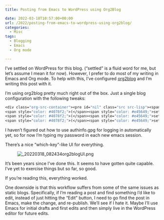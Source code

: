 ```yaml
---
title: Posting from Emacs to WordPress using Org2Blog

date: 2022-03-18T10:57:00+00:00
url: /2022/posting-from-emacs-to-wordpress-using-org2blog/
categories:
  - Misc
tags:
  - Blogging
  - Emacs
  - Org mode

---
```

 

I’ve settled on WordPress for this blog. (“settled” is a fluid word for me, but let’s assume I mean it for now). However, I prefer to do most of my writing in Emacs and Org mode. To help with this, I’ve configured [org2blog][1] and I’m writing this post with it.

I’m using org2blog pretty much right out of the box. Just a single blog configuration with the following tweaks:

```lisp
<div class="org-src-container"><pre id="nil" class="src src-lisp"><span style="color: #4078f2;">(</span><span style="color: #e45649;">setq</span> <span style="color: #6a1868;">org2blog/wp-track-posts</span> <span style="color: #a626a4;">(</span><span style="color: #b751b6;">list</span> <span style="color: #50a14f;">"~/org/baty.net/.org2blog.org"</span> <span style="color: #50a14f;">"wordpress"</span><span style="color: #a626a4;">)</span><span style="color: #4078f2;">)</span>
<span style="color: #4078f2;">(</span><span style="color: #e45649;">setq</span> <span style="color: #6a1868;">org2blog/wp-default-categories</span> <span style="color: #4078f2;">'</span><span style="color: #a626a4;">(</span><span style="color: #50a14f;">"Misc"</span><span style="color: #a626a4;">)</span><span style="color: #4078f2;">)</span>
<span style="color: #4078f2;">(</span><span style="color: #e45649;">setq</span> <span style="color: #6a1868;">org2blog/wp-default-tags</span> <span style="color: #4078f2;">'</span><span style="color: #a626a4;">(</span><span style="color: #50a14f;">""</span><span style="color: #a626a4;">)</span><span style="color: #4078f2;">)</span>
<span style="color: #4078f2;">(</span><span style="color: #e45649;">setq</span> <span style="color: #6a1868;">org2blog/wp-show-post-in-browser</span> <span style="color: #4078f2;">'</span><span style="color: #986801;">ask</span><span style="color: #4078f2;">)</span></pre></div></code></pre>
```


I haven’t figured out how to use authinfo.gpg for logging in automatically yet, so for now I’m typing my password in each new emacs session.

There’s a nice “which-key”-like UI for everything.<figure class="wp-block-image">

![_20220318_082434org2blogUI.png][2] </figure> 

It’s been years since I’ve done this. It seems to have gotten quite capable. I’ve yet to exercise things but so far, so good.

If you’re reading this, everything worked.

One downside is that this workflow suffers from some of the same issues as static blogs. Specifically, if I’m reading a post and find something I’d like to edit, instead of just hitting the “Edit” button, I need to go find the post in Emacs, make the change, and re-publish. We’ll see if I hate it. Maybe I’ll use Emacs for initial drafts and first edits and then simply live in the WordPress editor for future edits.

 [1]: https://github.com/org2blog/org2blog
 [2]: https://baty.net/wp-content/uploads/2022/03/20220318_082434org2blogUI-1.png